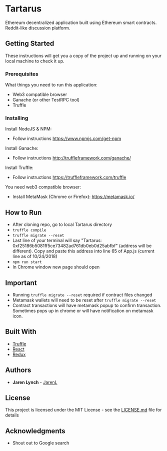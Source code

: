 # Tartarus

Ethereum decentralized application built using Ethereum smart contracts. Reddit-like discussion platform. 

## Getting Started

These instructions will get you a copy of the project up and running on your local machine to check it up. 

### Prerequisites

What things you need to run this application:

- Web3 compatible browser
- Ganache (or other TestRPC tool)
- Truffle

### Installing

Install NodeJS & NPM:
- Follow instructions https://www.npmjs.com/get-npm

Install Ganache:
- Follow instructions http://truffleframework.com/ganache/

Install Truffle:
- Follow instructions https://truffleframework.com/truffle

You need web3 compatible browser:
- Install MetaMask (Chrome or Firefox): https://metamask.io/

## How to Run
- After cloning repo, go to local Tartarus directory
- ```truffle compile```
- ```truffle migrate --reset```
- Last line of your terminal will say "Tartarus: 0xf25186b5081ff5ce73482ad761db0eb0d25abfbf" (address will be different). Copy and paste this address into line 65 of App.js (current line as of 10/24/2018)
- ```npm run start```
- In Chrome window new page should open

## Important
- Running ```truffle migrate --reset``` required if contract files changed
- Metamask wallets will need to be reset after ```truffle migrate --reset```
- Contract transactions will have metamask popup to confirm transaction. Sometimes pops up in chrome or will have notification on metamask icon.

## Built With

* [Truffle](https://truffleframework.com/truffle) 
* [React](https://reactjs.org/) 
* [Redux](https://redux.js.org/)

## Authors

* **Jaren Lynch** - [JarenL](https://github.com/JarenL)

## License

This project is licensed under the MIT License - see the [LICENSE.md](LICENSE.md) file for details

## Acknowledgments 
 - Shout out to Google search

